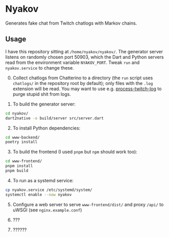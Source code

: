 # Nyakov

Generates fake chat from Twitch chatlogs with Markov chains.

## Usage
I have this repository sitting at `/home/nyakov/nyakov/`. The generator server listens on randomly chosen port 50903, which the Dart and Python servers read from the environment variable `NYAKOV_PORT`. Tweak `run` and `nyakov.service` to change these.

0. Collect chatlogs from Chatterino to a directory (the `run` script uses `chatlogs/` in the repository root by default); only files with the `.log` extension will be read. You may want to use e.g. [process-twitch-log](https://github.com/pettinen/process-twitch-log) to purge stupid shit from logs.

1. To build the generator server:
```sh
cd nyakov/
dart2native -o build/server src/server.dart
```

2. To install Python dependencies:
```sh
cd www-backend/
poetry install
```

3. To build the frontend (I used `pnpm` but `npm` should work too):
```sh
cd www-frontend/
pnpm install
pnpm build
```

4. To run as a systemd service:
```sh
cp nyakov.service /etc/systemd/system/
systemctl enable --now nyakov
```

5. Configure a web server to serve `www-frontend/dist/` and proxy `/api/` to uWSGI (see `nginx.example.conf`)

6. ???

7. ??????
